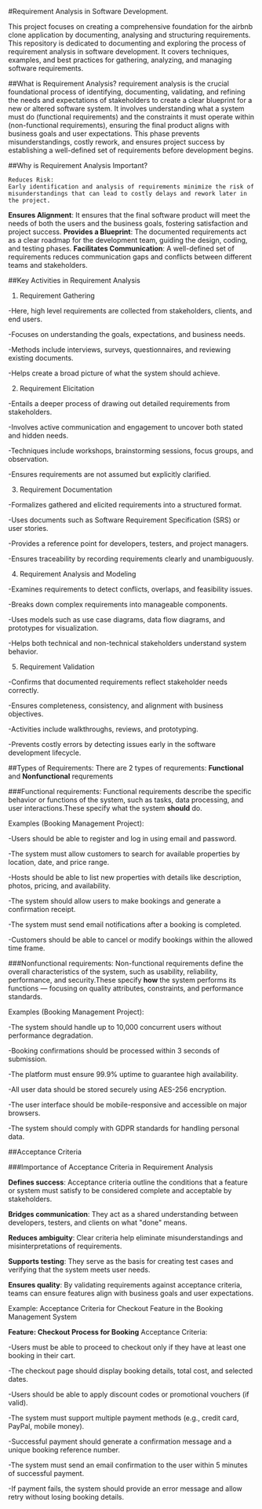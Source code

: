 #Requirement Analysis in Software Development.

This project focuses on creating a comprehensive foundation for the airbnb clone application by documenting, analysing and structuring requirements. This repository is dedicated to documenting and exploring the process of requirement analysis in software development. It covers techniques, examples, and best practices for gathering, analyzing, and managing software requirements.

##What is Requirement Analysis?
requirement analysis is the crucial foundational process of identifying, documenting, validating, and refining the needs and expectations of stakeholders to create a clear blueprint for a new or altered software system. It involves understanding what a system must do (functional requirements) and the constraints it must operate within (non-functional requirements), ensuring the final product aligns with business goals and user expectations. This phase prevents misunderstandings, costly rework, and ensures project success by establishing a well-defined set of requirements before development begins.
 

##Why is Requirement Analysis Important?

    Reduces Risk:
    Early identification and analysis of requirements minimize the risk of misunderstandings that can lead to costly delays and rework later in the project. 

**Ensures Alignment**:
It ensures that the final software product will meet the needs of both the users and the business goals, fostering satisfaction and project success. 
**Provides a Blueprint**:
The documented requirements act as a clear roadmap for the development team, guiding the design, coding, and testing phases. 
**Facilitates Communication**:
A well-defined set of requirements reduces communication gaps and conflicts between different teams and stakeholders. 

##Key Activities in Requirement Analysis
1. Requirement Gathering

-Here, high level requirements are collected  from stakeholders, clients, and end users.

-Focuses on understanding the goals, expectations, and business needs.

-Methods include interviews, surveys, questionnaires, and reviewing existing documents.

-Helps create a broad picture of what the system should achieve.

2. Requirement Elicitation

-Entails a deeper process of drawing out detailed requirements from stakeholders.

-Involves active communication and engagement to uncover both stated and hidden needs.

-Techniques include workshops, brainstorming sessions, focus groups, and observation.

-Ensures requirements are not assumed but explicitly clarified.

3. Requirement Documentation

-Formalizes gathered and elicited requirements into a structured format.

-Uses documents such as Software Requirement Specification (SRS) or user stories.

-Provides a reference point for developers, testers, and project managers.

-Ensures traceability by recording requirements clearly and unambiguously.

4. Requirement Analysis and Modeling

-Examines requirements to detect conflicts, overlaps, and feasibility issues.

-Breaks down complex requirements into manageable components.

-Uses models such as use case diagrams, data flow diagrams, and prototypes for visualization.

-Helps both technical and non-technical stakeholders understand system behavior.

5. Requirement Validation

-Confirms that documented requirements reflect stakeholder needs correctly.

-Ensures completeness, consistency, and alignment with business objectives.

-Activities include walkthroughs, reviews, and prototyping.

-Prevents costly errors by detecting issues early in the software development lifecycle.

##Types of Requirements:
There are 2 types of requrements: **Functional** and **Nonfunctional** requrements

###Functional requirements:
Functional requirements describe the specific behavior or functions of the system, such as tasks, data processing, and user interactions.These specify what the system __should__ do.

Examples (Booking Management Project):

-Users should be able to register and log in using email and password.

-The system must allow customers to search for available properties by location, date, and price range.

-Hosts should be able to list new properties with details like description, photos, pricing, and availability.

-The system should allow users to make bookings and generate a confirmation receipt.

-The system must send email notifications after a booking is completed.

-Customers should be able to cancel or modify bookings within the allowed time frame.


###Nonfunctional requirements:
Non-functional requirements define the overall characteristics of the system, such as usability, reliability, performance, and security.These specify __how__ the system performs its functions — focusing on quality attributes, constraints, and performance standards.

Examples (Booking Management Project):

-The system should handle up to 10,000 concurrent users without performance degradation.

-Booking confirmations should be processed within 3 seconds of submission.

-The platform must ensure 99.9% uptime to guarantee high availability.

-All user data should be stored securely using AES-256 encryption.

-The user interface should be mobile-responsive and accessible on major browsers.

-The system should comply with GDPR standards for handling personal data.

##Acceptance Criteria

###Importance of Acceptance Criteria in Requirement Analysis

**Defines success**: Acceptance criteria outline the conditions that a feature or system must satisfy to be considered complete and acceptable by stakeholders.

**Bridges communication**: They act as a shared understanding between developers, testers, and clients on what "done" means.

**Reduces ambiguity**: Clear criteria help eliminate misunderstandings and misinterpretations of requirements.

**Supports testing**: They serve as the basis for creating test cases and verifying that the system meets user needs.

**Ensures quality**: By validating requirements against acceptance criteria, teams can ensure features align with business goals and user expectations.

Example: Acceptance Criteria for Checkout Feature in the Booking Management System

**Feature: Checkout Process for Booking**
Acceptance Criteria:

-Users must be able to proceed to checkout only if they have at least one booking in their cart.

-The checkout page should display booking details, total cost, and selected dates.

-Users should be able to apply discount codes or promotional vouchers (if valid).

-The system must support multiple payment methods (e.g., credit card, PayPal, mobile money).

-Successful payment should generate a confirmation message and a unique booking reference number.

-The system must send an email confirmation to the user within 5 minutes of successful payment.

-If payment fails, the system should provide an error message and allow retry without losing booking details.